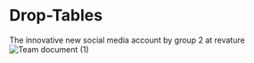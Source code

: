 # Drop-Tables
The innovative new social media account by group 2 at revature
![Team document (1)](https://github.com/user-attachments/assets/22811443-3557-4dce-8b23-79096c756122)
